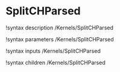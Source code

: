 <!-- MOOSE Documentation Stub: Remove this when content is added. -->

# SplitCHParsed

!syntax description /Kernels/SplitCHParsed

!syntax parameters /Kernels/SplitCHParsed

!syntax inputs /Kernels/SplitCHParsed

!syntax children /Kernels/SplitCHParsed
